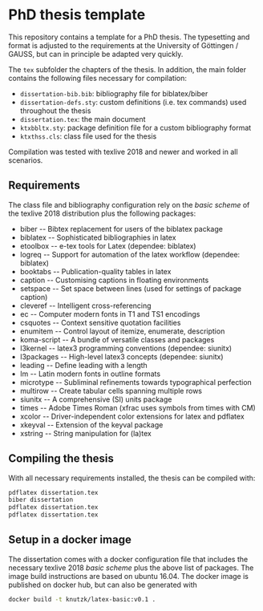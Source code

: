 # PhD thesis template

This repository contains a template for a PhD thesis.
The typesetting and format is adjusted to the requirements at the University of Göttingen / GAUSS, but can in principle be adapted very quickly.

The `tex` subfolder the chapters of the thesis.
In addition, the main folder contains the following files necessary for compilation:

- `dissertation-bib.bib`: bibliography file for biblatex/biber
- `dissertation-defs.sty`: custom definitions (i.e. tex commands) used throughout the thesis
- `dissertation.tex`: the main document
- `ktxbbltx.sty`: package definition file for a custom bibliography format
- `ktxthss.cls`: class file used for the thesis

Compilation was tested with texlive 2018 and newer and worked in all scenarios.


## Requirements

The class file and bibliography configuration rely on the *basic scheme* of the texlive 2018 distribution plus the following packages:
- biber         -- Bibtex replacement for users of the biblatex package
- biblatex      -- Sophisticated bibliographies in latex
- etoolbox      -- e-tex tools for Latex (dependee: biblatex)
- logreq        -- Support for automation of the latex workflow (dependee: biblatex)
- booktabs      -- Publication-quality tables in latex
- caption       -- Customising captions in floating environments
- setspace      -- Set space between lines (used for settings of package caption)
- cleveref      -- Intelligent cross-referencing
- ec            -- Computer modern fonts in T1 and TS1 encodings
- csquotes      -- Context sensitive quotation facilities
- enumitem      -- Control layout of itemize, enumerate, description
- koma-script   -- A bundle of versatile classes and packages
- l3kernel      -- latex3 programming conventions (dependee: siunitx)
- l3packages    -- High-level latex3 concepts (dependee: siunitx)
- leading       -- Define leading with a length
- lm            -- Latin modern fonts in outline formats
- microtype     -- Subliminal refinements towards typographical perfection
- multirow      -- Create tabular cells spanning multiple rows
- siunitx       -- A comprehensive (SI) units package
- times         -- Adobe Times Roman (xfrac uses symbols from times with CM)
- xcolor        -- Driver-independent color extensions for latex and pdflatex
- xkeyval       -- Extension of the keyval package
- xstring       -- String manipulation for (la)tex


## Compiling the thesis

With all necessary requirements installed, the thesis can be compiled with:
```bash
pdflatex dissertation.tex
biber dissertation
pdflatex dissertation.tex
pdflatex dissertation.tex
```

## Setup in a docker image

The dissertation comes with a docker configuration file that includes the necessary texlive 2018 *basic scheme* plus the above list of packages.
The image build instructions are based on ubuntu 16.04.
The docker image is published on docker hub, but can also be generated with 
```bash
docker build -t knutzk/latex-basic:v0.1 .
```
